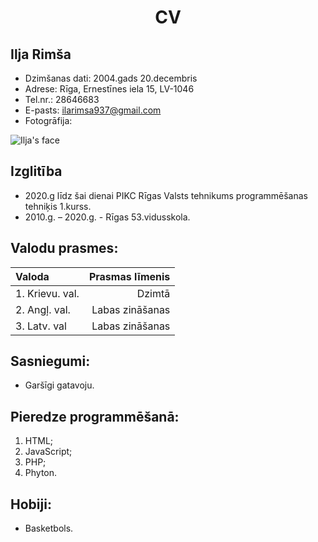 #  <p align=center> CV <p/>

## Ilja Rimša

* Dzimšanas dati: 2004.gads 20.decembris
* Adrese: Rīga, Ernestīnes iela 15, LV-1046
* Tel.nr.: 28646683
* E-pasts: ilarimsa937@gmail.com
* Fotogrāfija: 

![Ilja's face](https://sun9-50.userapi.com/impf/yKe5H91M1q1YDm_rdz2BKF3KisXYxXwEurbISA/raTAnYsIxWI.jpg?size=270x269&quality=96&proxy=1&sign=0900826233ec4c6ee25f45c839792e46&type=album)

## Izglitība

* 2020.g līdz šai dienai PIKC Rīgas Valsts tehnikums programmēšanas tehniķis 1.kurss. 
* 2010.g. – 2020.g. - Rīgas 53.vidusskola.


## Valodu prasmes:

|**Valoda**      | **Prasmas līmenis**  |
|:---            |                  ---:|
|1. Krievu. val. |       Dzimtā         |
|2. Angļ. val.   | Labas zināšanas      |
|3. Latv. val    | Labas zināšanas      |

## Sasniegumi:

* Garšīgi gatavoju.

## Pieredze programmēšanā:

1. HTML; 
2. JavaScript; 
3. PHP;
4. Phyton.

## Hobiji:

* Basketbols.


